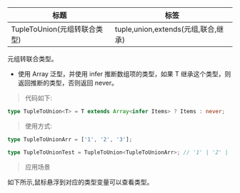 | 标题                         | 标签                                |
| ---------------------------- | ----------------------------------- |
| TupleToUnion(元组转联合类型) | tuple,union,extends(元组,联合,继承) |

元组转联合类型。

- 使用 Array 泛型，并使用 infer 推断数组项的类型，如果 T 继承这个类型，则返回推断的类型，否则返回 never。

> 代码如下:

```ts
type TupleToUnion<T> = T extends Array<infer Items> ? Items : never;
```

> 使用方式:

```ts
type TupleToUnionArr = ['1', '2', '3'];

type TupleToUnionTest = TupleToUnion<TupleToUnionArr>; // '1' | '2' | '3'
```

> 应用场景

如下所示,鼠标悬浮到对应的类型变量可以查看类型。

<div class="code-editor" data-url="codes/typescript/demo/TupleToUnion.ts" data-language="typescript"></div>
